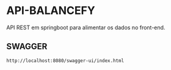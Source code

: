 # API-BALANCEFY
API REST em springboot para alimentar os dados no front-end.

## SWAGGER
``http://localhost:8080/swagger-ui/index.html``
